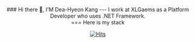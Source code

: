 <center>
### Hi there 👋, I'M Dea-Hyeon Kang
---
I work at XLGaems as a Platform Developer who uses .NET Framework.
</center>

<center>
=== 
Here is my stack


[![Hits](https://hits.seeyoufarm.com/api/count/incr/badge.svg?url=https%3A%2F%2Fgithub.com%2Fhyolog%2Fhit-counter&count_bg=%2379C83D&title_bg=%23555555&icon=&icon_color=%23E7E7E7&title=hits&edge_flat=false)](https://hits.seeyoufarm.com)
</center>
